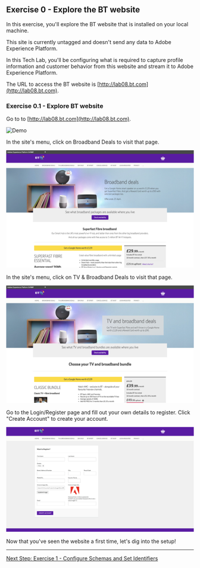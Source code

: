 ## Exercise 0 - Explore the BT website

In this exercise, you'll explore the BT website that is installed on your local machine.

This site is currently untagged and doesn't send any data to Adobe Experience Platform.

In this Tech Lab, you'll be configuring what is required to capture profile information and customer behavior from this website and stream it to Adobe Experience Platform.

The URL to access the BT website is [http://lab08.bt.com](http://lab08.bt.com).
 
### Exercise 0.1 - Explore BT website

Go to to [http://lab08.bt.com](http://lab08.bt.com).

![Demo](./images/1.png)

In the site's menu, click on Broadband Deals to visit that page.

![Demo](./images/2.png)

In the site's menu, click on TV & Broadband Deals to visit that page.

![Demo](./images/3.png)

Go to the Login/Register page and fill out your own details to register. Click "Create Account" to create your account.

![Demo](./images/7.png)

Now that you've seen the website a first time, let's dig into the setup!

---

[Next Step: Exercise 1 - Configure Schemas and Set Identifiers](./ex1.md)